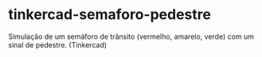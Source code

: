 # tinkercad-semaforo-pedestre
Simulação de um semáforo de trânsito (vermelho, amarelo, verde) com um sinal de pedestre. (Tinkercad)
